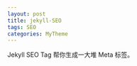 ```yaml
---
layout: post
title: jekyll-SEO
tags: SEO
categories: MyTheme
---
```



Jekyll SEO Tag 帮你生成一大堆 Meta 标签。





